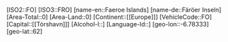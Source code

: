 ﻿---
location: [62,-6.78333]
type: Country
tags:
- geo/Country

SpocWebEntityId: 26895
isDeleted: false
confidential: public

---
[ISO2::FO]
[ISO3::FRO]
[name-en::Faeroe Islands]
[name-de::Färöer Inseln]
[Area-Total::0]
[Area-Land::0]
[Continent::[[Europe]]]
[VehicleCode::FO]
[Capital::[[Tórshavn]]]
[Alcohol-l::]
[Language-Id::]
[geo-lon::-6.78333]
[geo-lat::62]

